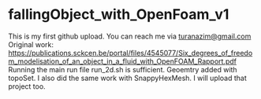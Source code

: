 # fallingObject_with_OpenFoam_v1
This is my first github upload. You can reach me via turanazim@gmail.com
Original work: https://publications.sckcen.be/portal/files/4545077/Six_degrees_of_freedom_modelisation_of_an_object_in_a_fluid_with_OpenFOAM_Rapport.pdf
Running the main run file run_2d.sh is sufficient.
Geoemtry added with topoSet. 
I also did the same work with SnappyHexMesh. I will upload that project too.
